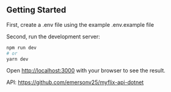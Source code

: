 ## Getting Started

First, create a .env file using the example .env.example file

Second, run the development server:

```bash
npm run dev
# or
yarn dev
```

Open [http://localhost:3000](http://localhost:3000) with your browser to see the result.

API: https://github.com/emersonv25/myflix-api-dotnet
